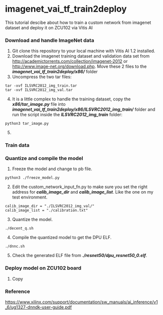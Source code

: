 # imagenet_vai_tf_train2deploy<br />
This tutorial descibe about how to train a custom network from imagenet dataset and deploy it on ZCU102 via Vitis AI<br />

### Download and handle ImageNet data<br />
1. Git clone this repository to your local machine with Vitis AI 1.2 installed.
2. Download the imagenet training dataset and validation data set from http://academictorrents.com/collection/imagenet-2012 or http://www.image-net.org/download.php. Move these 2 files to the ***imagenet_vai_tf_train2deploy/x86/*** folder
3. Uncompress the two tar files:
```
tar -xvf ILSVRC2012_img_train.tar
tar -xvf ILSVRC2012_img_val.tar
```
4. It is a little complex to handle the training dataset, copy the ***x86/tar_image.py*** file into ***imagenet_vai_tf_train2deploy/x86/ILSVRC2012_img_train/*** folder and run the script inside the ***ILSVRC2012_img_train*** folder:
```
python3 tar_image.py
```
5. 

###  Train data<br />


### Quantize and compile the model<br />

1. Freeze the model and change to pb file.<br />
```
python3 ./freeze_model.py
```
2. Edit the custom_network_input_fn.py to make sure you set the right address for ***calib_image_dir*** and ***calib_image_list***. Like the one on my test environment.<br />
```
calib_image_dir = "./ILSVRC2012_img_val/"
calib_image_list = "./calibration.txt"
```

3. Quantize the model.<br />
```
./decent_q.sh
```
4. Compile the quantized model to get the DPU ELF.<br />
```
./dnnc.sh
```
5. Check the generated ELF file from ***./resnet50/dpu_resnet50_0.elf***.<br />

### Deploy model on ZCU102 board<br />

1. Copy 



















### Reference
https://www.xilinx.com/support/documentation/sw_manuals/ai_inference/v1_6/ug1327-dnndk-user-guide.pdf
